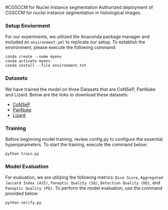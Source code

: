#CGSCCM for Nuclei Instance segmentation
Authorized deployment of CGSCCM for nuclei instance segmentation in histological images.
### Setup Enviorment
For our experiments, we utilized the Anaconda package manager and included an `environment.yml` to replicate our setup. To establish the environment, please execute the following command:
```console
conda create --name myenv
conda activate myenv
conda install --file environment.txt
```
### Datasets
We have trained the model on three Datasets that are CoNSeP, PanNuke and Lizard. Below are the links to download these datasets:
- [CoNSeP](https://warwick.ac.uk/fac/cross_fac/tia/data/hovernet/)
- [PanNuke](https://warwick.ac.uk/fac/cross_fac/tia/data/pannuke)
- [Lizard](https://warwick.ac.uk/fac/cross_fac/tia/data/lizard)

### Training
Before beginning model training, review config.py to configure the essential hyperparameters. To start the training, execute the command below:
```console
python train.py
```
### Model Evaluation
For evaluation, we are utilizing the following metrics: `Dice Score`, `Aggregated Jaccard Index (AJI)`, `Panoptic Quality (SQ)`, `Detection Quality (DQ)`, and `Panoptic Quality (PQ)`. To perform the model evaluation, use the command provided below:
```console
python verify.py
```